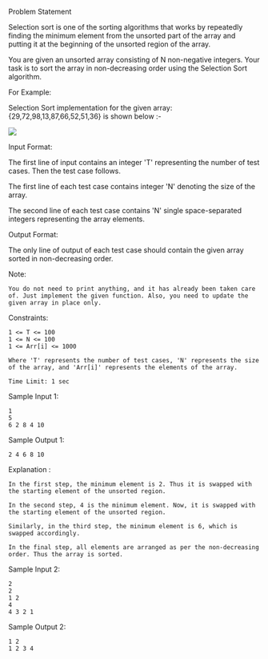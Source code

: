 Problem Statement

Selection sort is one of the sorting algorithms that works by repeatedly finding the minimum element from the unsorted part of the array and putting it at the beginning of the unsorted region of the array.

You are given an unsorted array consisting of N non-negative integers. Your task is to sort the array in non-decreasing order using the Selection Sort algorithm.

For Example:

Selection Sort implementation for the given array:  {29,72,98,13,87,66,52,51,36} is shown below :-

<img src="https://files.codingninjas.in/capture2-6720.JPG">

Input Format:

The first line of input contains an integer 'T' representing the number of test cases. Then the test case follows.

The first line of each test case contains integer 'N' denoting the size of the array.

The second line of each test case contains 'N' single space-separated integers representing the array elements.

Output Format:

The only line of output of each test case should contain the given array sorted in non-decreasing order.

Note:

    You do not need to print anything, and it has already been taken care of. Just implement the given function. Also, you need to update the given array in place only.

Constraints:

    1 <= T <= 100
    1 <= N <= 100
    1 <= Arr[i] <= 1000

    Where 'T' represents the number of test cases, 'N' represents the size of the array, and 'Arr[i]' represents the elements of the array.

    Time Limit: 1 sec

Sample Input 1:

    1
    5
    6 2 8 4 10

Sample Output 1:

    2 4 6 8 10

Explanation :

    In the first step, the minimum element is 2. Thus it is swapped with the starting element of the unsorted region.

    In the second step, 4 is the minimum element. Now, it is swapped with the starting element of the unsorted region.

    Similarly, in the third step, the minimum element is 6, which is swapped accordingly.
    
    In the final step, all elements are arranged as per the non-decreasing order. Thus the array is sorted.

Sample Input 2:

    2
    2
    1 2
    4
    4 3 2 1

Sample Output 2:

    1 2
    1 2 3 4
